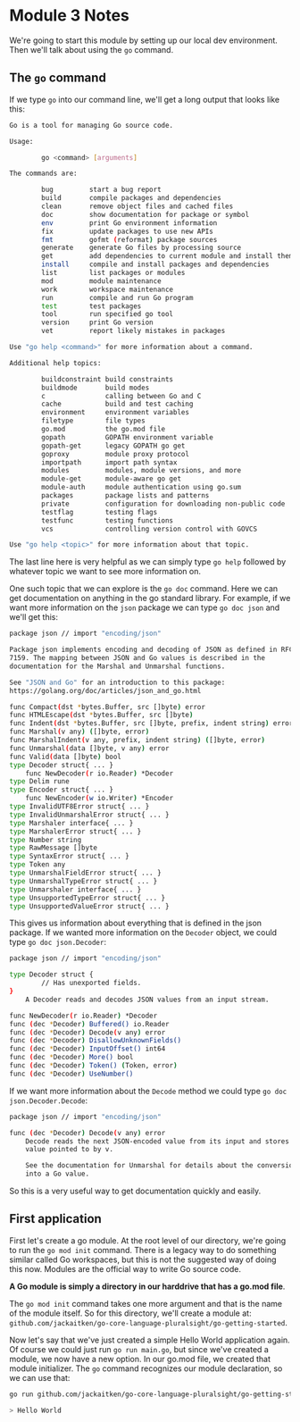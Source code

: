 # Module 3 Notes

We're going to start this module by setting up our local dev environment. Then we'll talk about using the `go` command.

## The `go` command

If we type `go` into our command line, we'll get a long output that looks like this:

```bash
Go is a tool for managing Go source code.

Usage:

        go <command> [arguments]

The commands are:

        bug         start a bug report
        build       compile packages and dependencies
        clean       remove object files and cached files
        doc         show documentation for package or symbol
        env         print Go environment information
        fix         update packages to use new APIs
        fmt         gofmt (reformat) package sources
        generate    generate Go files by processing source
        get         add dependencies to current module and install them
        install     compile and install packages and dependencies
        list        list packages or modules
        mod         module maintenance
        work        workspace maintenance
        run         compile and run Go program
        test        test packages
        tool        run specified go tool
        version     print Go version
        vet         report likely mistakes in packages

Use "go help <command>" for more information about a command.

Additional help topics:

        buildconstraint build constraints
        buildmode       build modes
        c               calling between Go and C
        cache           build and test caching
        environment     environment variables
        filetype        file types
        go.mod          the go.mod file
        gopath          GOPATH environment variable
        gopath-get      legacy GOPATH go get
        goproxy         module proxy protocol
        importpath      import path syntax
        modules         modules, module versions, and more
        module-get      module-aware go get
        module-auth     module authentication using go.sum
        packages        package lists and patterns
        private         configuration for downloading non-public code
        testflag        testing flags
        testfunc        testing functions
        vcs             controlling version control with GOVCS

Use "go help <topic>" for more information about that topic.
```

The last line here is very helpful as we can simply type `go help` followed by whatever topic we want to see more information on.

One such topic that we can explore is the `go doc` command. Here we can get documentation on anything in the go standard library. For example, if we want more information on the `json` package we can type `go doc json` and we'll get this:

```bash
package json // import "encoding/json"

Package json implements encoding and decoding of JSON as defined in RFC
7159. The mapping between JSON and Go values is described in the
documentation for the Marshal and Unmarshal functions.

See "JSON and Go" for an introduction to this package:
https://golang.org/doc/articles/json_and_go.html

func Compact(dst *bytes.Buffer, src []byte) error
func HTMLEscape(dst *bytes.Buffer, src []byte)
func Indent(dst *bytes.Buffer, src []byte, prefix, indent string) error
func Marshal(v any) ([]byte, error)
func MarshalIndent(v any, prefix, indent string) ([]byte, error)
func Unmarshal(data []byte, v any) error
func Valid(data []byte) bool
type Decoder struct{ ... }
    func NewDecoder(r io.Reader) *Decoder
type Delim rune
type Encoder struct{ ... }
    func NewEncoder(w io.Writer) *Encoder
type InvalidUTF8Error struct{ ... }
type InvalidUnmarshalError struct{ ... }
type Marshaler interface{ ... }
type MarshalerError struct{ ... }
type Number string
type RawMessage []byte
type SyntaxError struct{ ... }
type Token any
type UnmarshalFieldError struct{ ... }
type UnmarshalTypeError struct{ ... }
type Unmarshaler interface{ ... }
type UnsupportedTypeError struct{ ... }
type UnsupportedValueError struct{ ... }
```

This gives us information about everything that is defined in the json package. If we wanted more information on the `Decoder` object, we could type `go doc json.Decoder`:

```bash
package json // import "encoding/json"

type Decoder struct {
        // Has unexported fields.
}
    A Decoder reads and decodes JSON values from an input stream.

func NewDecoder(r io.Reader) *Decoder
func (dec *Decoder) Buffered() io.Reader
func (dec *Decoder) Decode(v any) error
func (dec *Decoder) DisallowUnknownFields()
func (dec *Decoder) InputOffset() int64
func (dec *Decoder) More() bool
func (dec *Decoder) Token() (Token, error)
func (dec *Decoder) UseNumber()
```

If we want more information about the `Decode` method we could type `go doc json.Decoder.Decode`:

```bash
package json // import "encoding/json"

func (dec *Decoder) Decode(v any) error
    Decode reads the next JSON-encoded value from its input and stores it in the
    value pointed to by v.

    See the documentation for Unmarshal for details about the conversion of JSON
    into a Go value.
```

So this is a very useful way to get documentation quickly and easily.

## First application

First let's create a go module. At the root level of our directory, we're going to run the `go mod init` command. There is a legacy way to do something similar called Go workspaces, but this is not the suggested way of doing this now. Modules are the official way to write Go source code.

**A Go module is simply a directory in our harddrive that has a go.mod file**. 

The `go mod init` command takes one more argument and that is the name of the module itself. So for this directory, we'll create a module at: `github.com/jackaitken/go-core-language-pluralsight/go-getting-started`.

Now let's say that we've just created a simple Hello World application again. Of course we could just run `go run main.go`, but since we've created a module, we now have a new option. In our go.mod file, we created that module initializer. The `go` command recognizes our module declaration, so we can use that:

```bash
go run github.com/jackaitken/go-core-language-pluralsight/go-getting-started 

> Hello World
```

